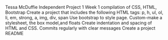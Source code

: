 Tessa McDuffie
Independent Project 1
Week 1 compilation of CSS, HTML, Bootstrap
Create a project that includes the following HTML tags:
p, h, ul, ol, li, em, strong, a, img, div, span
Use bootstrap to style page.
Custom-make a stylesheet, the box model,and floats
Create indentation and spacing of HTML and CSS.
Commits regularly with clear messages
Create a project README
